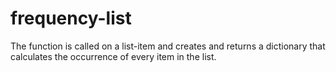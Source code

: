 frequency-list
==============

The function is called on a list-item and creates and returns a dictionary that calculates the occurrence of every item in the list.
